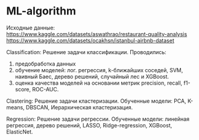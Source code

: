 # ML-algorithm
  Исходные данные:
  https://www.kaggle.com/datasets/aswathrao/restaurant-quality-analysis
  https://www.kaggle.com/datasets/ocakhsn/istanbul-airbnb-dataset

  Classification:
  Решение задачи классификации.
  Проводились: 
1. предобработка данных
2. обучение моделей: лог. регрессия, k-ближайших соседей, SVM, наивный Баес, дерево решений, случайный лес и XGBoost.
3. оценка качества моделей на основании метрик precision, recall, f1-score, ROC-AUC.

  Clastering:
  Решение задачи кластеризации.
  Обученные модели: PCA, K-means, DBSCAN, Иерархическая кластеризация.

  Regression:
  Решение задачи регрессии.
  Обученные модели:  линейная регрессия, дерево решений, LASSO, Ridge-regression, XGBoost, ElasticNet.
